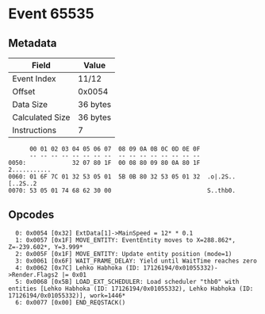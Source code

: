 # Event 65535

## Metadata

| Field           | Value    |
|-----------------|----------|
| Event Index     | 11/12    |
| Offset          | 0x0054   |
| Data Size       | 36 bytes |
| Calculated Size | 36 bytes |
| Instructions    | 7        |

```
      00 01 02 03 04 05 06 07  08 09 0A 0B 0C 0D 0E 0F
      -- -- -- -- -- -- -- --  -- -- -- -- -- -- -- --
0050:             32 07 80 1F  00 08 80 09 80 0A 80 1F      2...........
0060: 01 6F 7C 01 32 53 05 01  5B 0B 80 32 53 05 01 32  .o|.2S..[..2S..2
0070: 53 05 01 74 68 62 30 00                           S..thb0.        
```

## Opcodes

```
  0: 0x0054 [0x32] ExtData[1]->MainSpeed = 12* * 0.1
  1: 0x0057 [0x1F] MOVE_ENTITY: EventEntity moves to X=288.862*, Z=-239.602*, Y=3.999*
  2: 0x005F [0x1F] MOVE_ENTITY: Update entity position (mode=1)
  3: 0x0061 [0x6F] WAIT_FRAME_DELAY: Yield until WaitTime reaches zero
  4: 0x0062 [0x7C] Lehko Habhoka (ID: 17126194/0x01055332)->Render.Flags2 |= 0x01
  5: 0x0068 [0x5B] LOAD_EXT_SCHEDULER: Load scheduler "thb0" with entities [Lehko Habhoka (ID: 17126194/0x01055332), Lehko Habhoka (ID: 17126194/0x01055332)], work=1446*
  6: 0x0077 [0x00] END_REQSTACK()
```
